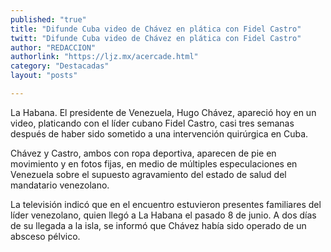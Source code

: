 ```yaml
---
published: "true"
title: "Difunde Cuba video de Chávez en plática con Fidel Castro"
twitt: "Difunde Cuba video de Chávez en plática con Fidel Castro"
author: "REDACCION"
authorlink: "https://ljz.mx/acercade.html"
category: "Destacadas"
layout: "posts"

---
```



  La Habana. El presidente de Venezuela, Hugo Chávez, apareció hoy en un video, platicando con el líder cubano Fidel Castro, casi tres semanas después de haber sido sometido a una intervención quirúrgica en Cuba.



  Chávez y Castro, ambos con ropa deportiva, aparecen de pie en movimiento y en fotos fijas, en medio de múltiples especulaciones en Venezuela sobre el supuesto agravamiento del estado de salud del mandatario venezolano.



  La televisión indicó que en el encuentro estuvieron presentes familiares del líder venezolano, quien llegó a La Habana el pasado 8 de junio. A dos días de su llegada a la isla, se informó que Chávez había sido operado de un absceso pélvico.

